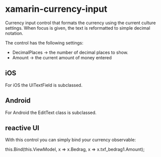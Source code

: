 # xamarin-currency-input
Currency input control that formats the currency using the current culture settings. When focus is given, the text is reformatted to simple decimal notation.

The control has the following settings:
- DecimalPlaces -> the number of decimal places to show.
- Amount -> the current amount of money entered

## iOS
For iOS the UITextField is subclassed.

## Android

For Android the EditText class is subclassed.

## reactive UI

With this control you can simply bind your currency observable:

this.Bind(this.ViewModel, x => x.Bedrag, x => x.txf_bedrag1.Amount);
